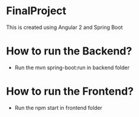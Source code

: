 # FinalProject
This is created using Angular 2 and Spring Boot

# How to run the Backend?
  - Run the mvn spring-boot:run in backend folder
  
# How to run the Frontend?
  - Run the npm start in frontend folder